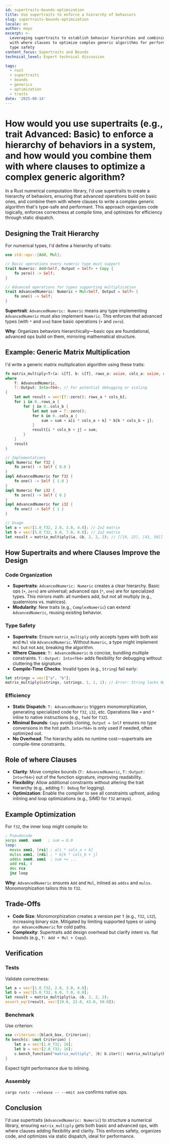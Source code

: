 ```yaml
---
id: supertraits-bounds-optimization
title: Use supertraits to enforce a hierarchy of behaviors
slug: supertraits-bounds-optimization
locale: en
author: mayo
excerpt: >-
  Leveraging supertraits to establish behavior hierarchies and combining them
  with where clauses to optimize complex generic algorithms for performance and
  type safety
content_focus: Supertraits and Bounds
technical_level: Expert technical discussion

tags:
  - rust
  - supertraits
  - bounds
  - generics
  - optimization
  - traits
date: '2025-08-14'
---
```


# How would you use supertraits (e.g., trait Advanced: Basic) to enforce a hierarchy of behaviors in a system, and how would you combine them with where clauses to optimize a complex generic algorithm?

In a Rust numerical computation library, I'd use supertraits to create a hierarchy of behaviors, ensuring that advanced operations build on basic ones, and combine them with where clauses to write a complex generic algorithm that's type-safe and performant. This approach organizes code logically, enforces correctness at compile time, and optimizes for efficiency through static dispatch.

## Designing the Trait Hierarchy

For numerical types, I'd define a hierarchy of traits:

```rust
use std::ops::{Add, Mul};

// Basic operations every numeric type must support
trait Numeric: Add<Self, Output = Self> + Copy {
    fn zero() -> Self;
}

// Advanced operations for types supporting multiplication
trait AdvancedNumeric: Numeric + Mul<Self, Output = Self> {
    fn one() -> Self;
}
```

**Supertrait**: `AdvancedNumeric: Numeric` means any type implementing `AdvancedNumeric` must also implement `Numeric`. This enforces that advanced types (with `*` and `one`) have basic operations (`+` and `zero`).

**Why**: Organizes behaviors hierarchically—basic ops are foundational, advanced ops build on them, mirroring mathematical structure.

## Example: Generic Matrix Multiplication

I'd write a generic matrix multiplication algorithm using these traits:

```rust
fn matrix_multiply<T>(a: &[T], b: &[T], rows_a: usize, cols_a: usize, cols_b: usize) -> Vec<T>
where
    T: AdvancedNumeric,
    T::Output: Into<f64>, // For potential debugging or scaling
{
    let mut result = vec![T::zero(); rows_a * cols_b];
    for i in 0..rows_a {
        for j in 0..cols_b {
            let mut sum = T::zero();
            for k in 0..cols_a {
                sum = sum + a[i * cols_a + k] * b[k * cols_b + j];
            }
            result[i * cols_b + j] = sum;
        }
    }
    result
}

// Implementations
impl Numeric for f32 {
    fn zero() -> Self { 0.0 }
}
impl AdvancedNumeric for f32 {
    fn one() -> Self { 1.0 }
}
impl Numeric for i32 {
    fn zero() -> Self { 0 }
}
impl AdvancedNumeric for i32 {
    fn one() -> Self { 1 }
}

// Usage
let a = vec![1.0_f32, 2.0, 3.0, 4.0]; // 2x2 matrix
let b = vec![5.0_f32, 6.0, 7.0, 8.0]; // 2x2 matrix
let result = matrix_multiply(&a, &b, 2, 2, 2); // [[19, 22], [43, 50]]
```

## How Supertraits and where Clauses Improve the Design

### Code Organization
- **Supertraits**: `AdvancedNumeric: Numeric` creates a clear hierarchy. Basic ops (`+`, `zero`) are universal; advanced ops (`*`, `one`) are for specialized types. This mirrors math: all numbers add, but not all multiply (e.g., quaternions vs. matrices).
- **Modularity**: New traits (e.g., `ComplexNumeric`) can extend `AdvancedNumeric`, reusing existing behavior.

### Type Safety
- **Supertraits**: Ensure `matrix_multiply` only accepts types with both `Add` and `Mul` via `AdvancedNumeric`. Without `Numeric`, a type might implement `Mul` but not `Add`, breaking the algorithm.
- **Where Clauses**: `T: AdvancedNumeric` is concise, bundling multiple constraints. `T::Output: Into<f64>` adds flexibility for debugging without cluttering the signature.
- **Compile-Time Checks**: Invalid types (e.g., `String`) fail early:

```rust
let strings = vec!["a", "b"];
matrix_multiply(&strings, &strings, 1, 1, 1); // Error: String lacks Numeric
```

### Efficiency
- **Static Dispatch**: `T: AdvancedNumeric` triggers monomorphization, generating specialized code for `f32`, `i32`, etc. Operations like `+` and `*` inline to native instructions (e.g., `fadd` for `f32`).
- **Minimal Bounds**: `Copy` avoids cloning, `Output = Self` ensures no type conversions in the hot path. `Into<f64>` is only used if needed, often optimized out.
- **No Overhead**: The hierarchy adds no runtime cost—supertraits are compile-time constraints.

## Role of where Clauses

- **Clarity**: Move complex bounds (`T: AdvancedNumeric`, `T::Output: Into<f64>`) out of the function signature, improving readability.
- **Flexibility**: Allow additional constraints without altering the trait hierarchy (e.g., adding `T: Debug` for logging).
- **Optimization**: Enable the compiler to see all constraints upfront, aiding inlining and loop optimizations (e.g., SIMD for `f32` arrays).

## Example Optimization

For `f32`, the inner loop might compile to:

```asm
; Pseudocode
xorps xmm0, xmm0   ; sum = 0.0
loop:
  movss xmm1, [rsi] ; a[i * cols_a + k]
  mulss xmm1, [rdi] ; * b[k * cols_b + j]
  addss xmm0, xmm1  ; sum += ...
  add rsi, 4
  dec rcx
  jnz loop
```

**Why**: `AdvancedNumeric` ensures `Add` and `Mul`, inlined as `addss` and `mulss`. Monomorphization tailors this to `f32`.

## Trade-Offs

- **Code Size**: Monomorphization creates a version per `T` (e.g., `f32`, `i32`), increasing binary size. Mitigated by limiting supported types or using `dyn AdvancedNumeric` for cold paths.
- **Complexity**: Supertraits add design overhead but clarify intent vs. flat bounds (e.g., `T: Add + Mul + Copy`).

## Verification

### Tests
Validate correctness:

```rust
let a = vec![1.0_f32, 2.0, 3.0, 4.0];
let b = vec![5.0_f32, 6.0, 7.0, 8.0];
let result = matrix_multiply(&a, &b, 2, 2, 2);
assert_eq!(result, vec![19.0, 22.0, 43.0, 50.0]);
```

### Benchmark
Use criterion:

```rust
use criterion::{black_box, Criterion};
fn bench(c: &mut Criterion) {
    let a = vec![1.0_f32; 16];
    let b = vec![2.0_f32; 16];
    c.bench_function("matrix_multiply", |b| b.iter(|| matrix_multiply(black_box(&a), black_box(&b), 4, 4, 4)));
}
```

Expect tight performance due to inlining.

### Assembly
`cargo rustc --release -- --emit asm` confirms native ops.

## Conclusion

I'd use supertraits (`AdvancedNumeric: Numeric`) to structure a numerical library, ensuring `matrix_multiply` gets both basic and advanced ops, with where clauses adding flexibility and clarity. This enforces safety, organizes code, and optimizes via static dispatch, ideal for performance.
